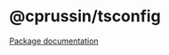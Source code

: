 # @cprussin/tsconfig

[Package documentation](https://www.cprussin.net/modules/_cprussin_tsconfig.html)
